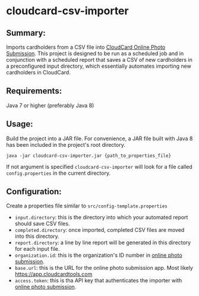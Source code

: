 # cloudcard-csv-importer

Summary:
---

Imports cardholders from a CSV file into [CloudCard Online Photo Submission](https://onlinephotosubmission.com).  This project is designed to be run as a scheduled job and in conjunction with a scheduled report that saves a CSV of new cardholders in a preconfigured input directory, which essentially automates importing new cardholders in CloudCard.

Requirements:
---
Java 7 or higher (preferably Java 8)

Usage:
---
Build the project into a JAR file. For convenience, a JAR file built with Java 8 has been included in the project's root directory.

    java -jar cloudcard-csv-importer.jar {path_to_properties_file}

If not argument is specified `cloudcard-csv-importer` will look for a file called `config.properties` in the current directory.

Configuration:
---
Create a properties file similar to `src/config-template.properties`

* `input.directory`: this is the directory into which your automated report should save CSV files.
* `completed.directory`: once imported, completed CSV files are moved into this directory.
* `report.directory`: a line by line report will be generated in this directory for each input file.
* `organization.id`: this is the organization's ID number in [online photo submission](https://onlinephotosubmission.com).
* `base.url`: this is the URL for the online photo submission app.  Most likely https://app.cloudcardtools.com
* `access.token`: this is tha API key that authenticates the importer with [online photo submission](https://onlinephotosubmission.com).
